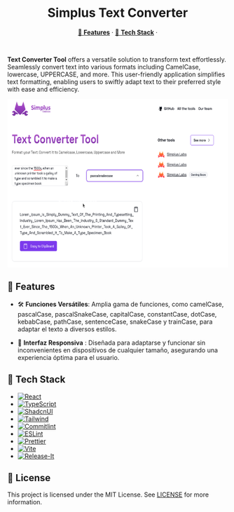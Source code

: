 <h1 align="center">Simplus Text Converter</h1>

<p align="center">
  <a href="#tech-stack--features">🌟 <strong>Features</strong></a> ·
  <a href="#tech-stack--features">🧰 <strong>Tech Stack</strong></a> ·
</p>
<br/>

**Text Converter Tool** offers a versatile solution to transform text effortlessly. Seamlessly convert text into various formats including CamelCase, lowercase, UPPERCASE, and more. This user-friendly application simplifies text formatting, enabling users to swiftly adapt text to their preferred style with ease and efficiency.

<img src="docs/text-converter-tool.png" style="height: 384px"/>

## 🌟 Features

- 🛠 **Funciones Versátiles**: Amplia gama de funciones, como camelCase, pascalCase, pascalSnakeCase, capitalCase, constantCase, dotCase, kebabCase, pathCase, sentenceCase, snakeCase y trainCase, para adaptar el texto a diversos estilos.

- 📱 **Interfaz Responsiva** : Diseñada para adaptarse y funcionar sin inconvenientes en dispositivos de cualquier tamaño, asegurando una experiencia óptima para el usuario.


## 🧰 Tech Stack

- [![React][React]][React-url]
- [![TypeScript][TypeScript]][TypeScript-url]
- [![ShadcnUI][ShadcnUI]][ShadcnUI-url]
- [![Tailwind][Tailwind]][Tailwind-url]
- [![Commitlint][Commitlint]][Commitlint-url]
- [![ESLint][ESLint]][ESLint-url]
- [![Prettier][Prettier]][Prettier-url]
- [![Vite][Vite]][Vite-url]
- [![Release-It]][Release-It-url]

## 📜 License

This project is licensed under the MIT License. See [LICENSE](CODE_OF_CONDUCT.md) for more information.

[SimplusLabs-url]: https://github.com/Simplus-Labs/
[React]: https://img.shields.io/badge/React-61DAFB.svg?style=for-the-badge&logo=React&logoColor=black
[React-url]: https://reactjs.org/
[TypeScript]: https://img.shields.io/badge/TypeScript-3178C6.svg?style=for-the-badge&logo=TypeScript&logoColor=white
[TypeScript-url]: https://www.typescriptlang.org/
[ShadcnUI]: https://img.shields.io/badge/ShadcnUI-000000.svg?style=for-the-badge&logo=ShadcnUI&logoColor=white
[ShadcnUI-url]: https://shadcn.com/
[Tailwind]: https://img.shields.io/badge/Tailwind%20CSS-06B6D4.svg?style=for-the-badge&logo=Tailwind-CSS&logoColor=white
[Tailwind-url]: https://tailwindcss.com/
[Vite]: https://img.shields.io/badge/Vite-646CFF.svg?style=for-the-badge&logo=Vite&logoColor=white
[Vite-url]: https://vitejs.dev/
[Commitlint]: https://img.shields.io/badge/commitlint-000000.svg?style=for-the-badge&logo=commitlint&logoColor=white
[Commitlint-url]: https://commitlint.js.org/
[ESLint]: https://img.shields.io/badge/ESLint-4B32C3.svg?style=for-the-badge&logo=ESLint&logoColor=white
[ESLint-url]: https://eslint.org/
[Prettier]:https://img.shields.io/badge/Prettier-F7B93E.svg?style=for-the-badge&logo=Prettier&logoColor=black
[Prettier-url]: https://prettier.io/
[Release-It]:https://img.shields.io/badge/ReleaseIt-000000.svg?style=for-the-badge&logo=ReleaseIt&logoColor=white
[Release-It-url]: https://github.com/release-it/release-it
